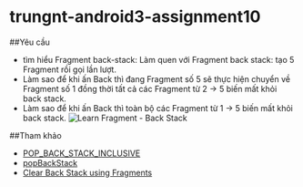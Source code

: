 # trungnt-android3-assignment10

##Yêu cầu
+ tìm hiểu Fragment back-stack: Làm quen với Fragment back stack: tạo 5 Fragment rồi gọi lần lượt. 
+  Làm sao để khi ấn Back thì đang Fragment số 5 sẽ thực hiện chuyển về Fragment số 1 đồng thời tất cả các Fragment từ 2 -> 5 biến mất khỏi back stack.
+  Làm sao để khi ấn Back thì toàn bộ các Fragment từ 1 -> 5 biến mất khỏi back stack.
![Learn Fragment - Back Stack](http://i477.photobucket.com/albums/rr132/trungepu/Fragment%20back-stack_zps2ri1eeab.jpg)

##Tham khảo
+ [POP_BACK_STACK_INCLUSIVE](http://developer.android.com/reference/android/app/FragmentManager.html#POP_BACK_STACK_INCLUSIVE)
+ [popBackStack](http://developer.android.com/reference/android/app/FragmentManager.html#popBackStack(java.lang.String,%20int))
+ [Clear Back Stack using Fragments](http://stackoverflow.com/questions/6186433/clear-back-stack-using-fragments)
